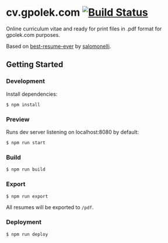 # cv.gpolek.com [![Build Status](https://travis-ci.org/gpolek/gpolek.com.svg?branch=master)](https://travis-ci.org/gpolek/gpolek.com)

Online curriculum vitae and ready for print files in .pdf format for gpolek.com purposes.

Based on [best-resume-ever](https://github.com/salomonelli/best-resume-ever) by [salomonelli](https://github.com/salomonelli).

## Getting Started

### Development

Install dependencies:

    $ npm install

### Preview

Runs dev server listening on localhost:8080 by default:

    $ npm run start

### Build

    $ npm run build

### Export

    $ npm run export

All resumes will be exported to `/pdf`.

### Deployment

    $ npm run deploy
